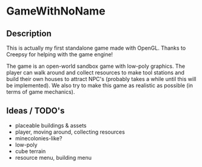 # GameWithNoName

## Description

This is actually my first standalone game made with OpenGL. Thanks to Creepsy for helping with the game engine!

The game is an open-world sandbox game with low-poly graphics. The player can walk around and collect resources to make tool stations and build their own houses to attract NPC's (probably takes a while until this will be implemented).
We also try to make this game as realistic as possible (in terms of game mechanics).

## Ideas / TODO's

- placeable buildings & assets
- player, moving around, collecting resources
- minecolonies-like?
- low-poly
- cube terrain
- resource menu, building menu